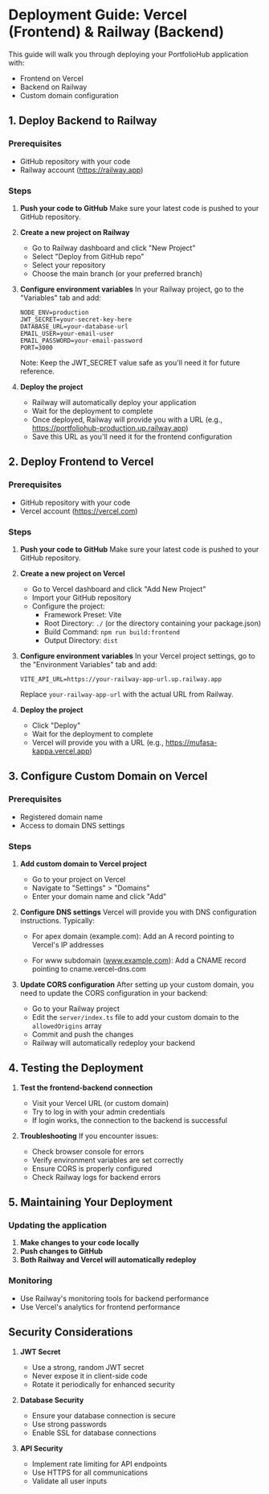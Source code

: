 # Deployment Guide: Vercel (Frontend) & Railway (Backend)

This guide will walk you through deploying your PortfolioHub application with:
- Frontend on Vercel
- Backend on Railway
- Custom domain configuration

## 1. Deploy Backend to Railway

### Prerequisites
- GitHub repository with your code
- Railway account (https://railway.app)

### Steps

1. **Push your code to GitHub**
   Make sure your latest code is pushed to your GitHub repository.

2. **Create a new project on Railway**
   - Go to Railway dashboard and click "New Project"
   - Select "Deploy from GitHub repo"
   - Select your repository
   - Choose the main branch (or your preferred branch)

3. **Configure environment variables**
   In your Railway project, go to the "Variables" tab and add:
   
   ```
   NODE_ENV=production
   JWT_SECRET=your-secret-key-here
   DATABASE_URL=your-database-url
   EMAIL_USER=your-email-user
   EMAIL_PASSWORD=your-email-password
   PORT=3000
   ```

   Note: Keep the JWT_SECRET value safe as you'll need it for future reference.

4. **Deploy the project**
   - Railway will automatically deploy your application
   - Wait for the deployment to complete
   - Once deployed, Railway will provide you with a URL (e.g., https://portfoliohub-production.up.railway.app)
   - Save this URL as you'll need it for the frontend configuration

## 2. Deploy Frontend to Vercel

### Prerequisites
- GitHub repository with your code
- Vercel account (https://vercel.com)

### Steps

1. **Push your code to GitHub**
   Make sure your latest code is pushed to your GitHub repository.

2. **Create a new project on Vercel**
   - Go to Vercel dashboard and click "Add New Project"
   - Import your GitHub repository
   - Configure the project:
     - Framework Preset: Vite
     - Root Directory: `./` (or the directory containing your package.json)
     - Build Command: `npm run build:frontend`
     - Output Directory: `dist`

3. **Configure environment variables**
   In your Vercel project settings, go to the "Environment Variables" tab and add:
   
   ```
   VITE_API_URL=https://your-railway-app-url.up.railway.app
   ```
   
   Replace `your-railway-app-url` with the actual URL from Railway.

4. **Deploy the project**
   - Click "Deploy"
   - Wait for the deployment to complete
   - Vercel will provide you with a URL (e.g., https://mufasa-kappa.vercel.app)

## 3. Configure Custom Domain on Vercel

### Prerequisites
- Registered domain name
- Access to domain DNS settings

### Steps

1. **Add custom domain to Vercel project**
   - Go to your project on Vercel
   - Navigate to "Settings" > "Domains"
   - Enter your domain name and click "Add"

2. **Configure DNS settings**
   Vercel will provide you with DNS configuration instructions. Typically:
   
   - For apex domain (example.com):
     Add an A record pointing to Vercel's IP addresses
   
   - For www subdomain (www.example.com):
     Add a CNAME record pointing to cname.vercel-dns.com

3. **Update CORS configuration**
   After setting up your custom domain, you need to update the CORS configuration in your backend:
   
   - Go to your Railway project
   - Edit the `server/index.ts` file to add your custom domain to the `allowedOrigins` array
   - Commit and push the changes
   - Railway will automatically redeploy your backend

## 4. Testing the Deployment

1. **Test the frontend-backend connection**
   - Visit your Vercel URL (or custom domain)
   - Try to log in with your admin credentials
   - If login works, the connection to the backend is successful

2. **Troubleshooting**
   If you encounter issues:
   
   - Check browser console for errors
   - Verify environment variables are set correctly
   - Ensure CORS is properly configured
   - Check Railway logs for backend errors

## 5. Maintaining Your Deployment

### Updating the application

1. **Make changes to your code locally**
2. **Push changes to GitHub**
3. **Both Railway and Vercel will automatically redeploy**

### Monitoring

- Use Railway's monitoring tools for backend performance
- Use Vercel's analytics for frontend performance

## Security Considerations

1. **JWT Secret**
   - Use a strong, random JWT secret
   - Never expose it in client-side code
   - Rotate it periodically for enhanced security

2. **Database Security**
   - Ensure your database connection is secure
   - Use strong passwords
   - Enable SSL for database connections

3. **API Security**
   - Implement rate limiting for API endpoints
   - Use HTTPS for all communications
   - Validate all user inputs
